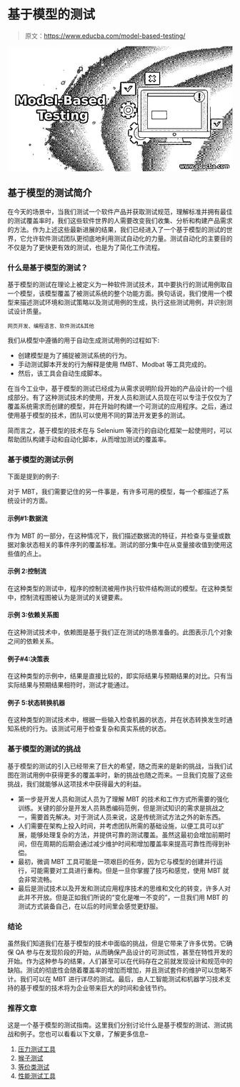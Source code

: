# 基于模型的测试

> 原文：<https://www.educba.com/model-based-testing/>

![Model-Based Testing](img/97210d0cc31763df4e22dbba356e9d10.png)



## 基于模型的测试简介

在今天的场景中，当我们测试一个软件产品并获取测试规范，理解标准并拥有最佳的测试覆盖率时，我们这些软件世界的人需要改变我们收集、分析和构建产品需求的方法。作为上述这些最新进展的结果，我们已经进入了一个基于模型的测试的世界，它允许软件测试团队更彻底地利用测试自动化的力量。测试自动化的主要目的不仅是为了更快更有效的测试，也是为了简化工作流程。

### 什么是基于模型的测试？

基于模型的测试在理论上被定义为一种软件测试技术，其中要执行的测试用例取自一个模型，该模型覆盖了被测试系统的整个功能方面。换句话说，我们使用一个模型来描述测试环境和测试策略以及测试用例的生成，执行这些测试用例，并识别测试设计质量。

<small>网页开发、编程语言、软件测试&其他</small>

我们从模型中遵循的用于自动生成测试用例的过程如下:

*   创建模型是为了捕捉被测试系统的行为。
*   手动测试脚本开发的行为解释是使用 fMBT、Modbat 等工具完成的。
*   然后，该工具会自动生成脚本。

在当今工业中，基于模型的测试已经成为从需求说明阶段开始的产品设计的一个组成部分。有了这种测试技术的使用，开发人员和测试人员现在可以专注于仅仅为了覆盖系统需求而创建的模型，并在开始时构建一个可测试的应用程序。之后，通过使用基于模型的技术，团队可以使用不同的算法开发更多的测试。

简而言之，基于模型的技术在与 Selenium 等流行的自动化框架一起使用时，可以帮助团队构建手动和自动化脚本，从而增加测试的覆盖率。

### 基于模型的测试示例

下面是提到的例子:

对于 MBT，我们需要记住的另一件事是，有许多可用的模型，每一个都描述了系统设计的方面。

#### 示例#1:数据流

作为 MBT 的一部分，在这种情况下，我们描述数据流的特征，并检查与变量或数据对象状态相关的事件序列的覆盖标准。测试的部分集中在从变量接收值到使用这些值的点上。

#### 示例 2:控制流

在这种类型的测试中，程序的控制流被用作执行软件结构测试的模型。在这种类型中，控制流程图被认为是测试的关键要素。

#### 示例 3:依赖关系图

在这种测试技术中，依赖图是基于我们正在测试的场景准备的。此图表示几个对象之间的依赖关系。

#### 例子#4:决策表

在这种类型的示例中，结果是直接比较的，即实际结果与预期结果的对比。只有当实际结果与预期结果相符时，测试才能通过。

#### 例子 5:状态转换机器

在这种类型的测试技术中，根据一些输入检查机器的状态，并在状态转换发生时通知系统的行为。该测试可用于检查复杂和真实系统的状态。

### 基于模型的测试的挑战

基于模型的测试的引入已经带来了巨大的希望，随之而来的是新的挑战，当我们试图在测试用例中获得更多的覆盖率时，新的挑战也随之而来。一旦我们克服了这些挑战，我们就能够从这项技术中获得最大的利益。

*   第一步是开发人员和测试人员为了理解 MBT 的技术和工作方式所需要的强化训练。关键的部分是开发人员熟悉编码范例，但是测试知识的需求是挑战之一，需要首先解决。对于测试人员来说，这是传统测试方法之外的新东西。
*   人们需要在架构上投入时间，并考虑团队所需的基础设施，以便工具可以扩展，能够处理复杂的方法，并提供可靠的测试覆盖。虽然这最初会增加前期时间，但在周期的后期会通过减少维护时间和增加覆盖率来提高可靠性而得到补偿。
*   最初，微调 MBT 工具可能是一项艰巨的任务，因为它与模型的创建并行运行，可能需要对工具进行重构。但是一旦你掌握了技巧和感觉，使用 MBT 就会非常流畅。
*   最后是测试技术以及开发和测试应用程序技术的思维和文化的转变，许多人对此并不开放。但是正如我们所说的“变化是唯一不变的”，一旦我们用 MBT 的测试方式装备自己，在以后的时间里会感觉更舒服。

### 结论

虽然我们知道我们在基于模型的技术中面临的挑战，但是它带来了许多优势。它确保 QA 参与在发现阶段的开始，从而确保产品设计的可测试性，甚至在特性开发的开始。作为这种参与的结果，人们甚至可以在代码存在之前就发现设计和规范中的缺陷。测试的彻底性会随着覆盖率的增加而增加，并且测试套件的维护可以忽略不计。我们可以在 MBT 进行详尽的测试。最后，由人工智能测试和机器学习技术支持的基于模型的技术将为企业带来巨大的时间和金钱节约。

### 推荐文章

这是一个基于模型的测试指南。这里我们分别讨论什么是基于模型的测试、测试挑战和例子。您也可以看看以下文章，了解更多信息–

1.  [压力测试工具](https://www.educba.com/stress-testing-tools/)
2.  [猴子测试](https://www.educba.com/monkey-testing/)
3.  [等价类测试](https://www.educba.com/equivalence-class-testing/)
4.  [性能测试工具](https://www.educba.com/performance-testing-tools/)






